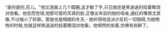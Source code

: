 "是的是的,花儿。"他又连画上几个圆圈,这才歇了手,只见她还是笑迷迷的挂着眼泪对他看。他忽而觉得,他那可爱的天真的脸,正像五年前的她的母亲,通红的嘴唇尤其像,不过缩小了轮廓。那是也是晴朗的冬天,- 她听得他说决计反抗一切阻碍,为她牺牲的时候,也就这样笑迷迷的挂着眼泪对他看。他惘然的坐着,仿佛有些醉了。